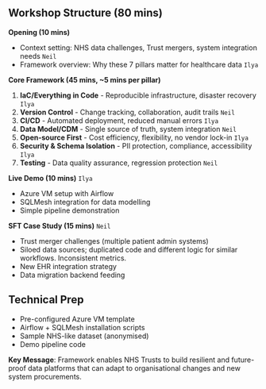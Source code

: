 ## Workshop Structure (80 mins)

**Opening (10 mins)**
- Context setting: NHS data challenges, Trust mergers, system integration needs `Neil`
- Framework overview: Why these 7 pillars matter for healthcare data `Ilya`

**Core Framework (45 mins, ~5 mins per pillar)**
1. **IaC/Everything in Code** - Reproducible infrastructure, disaster recovery `Ilya`
2. **Version Control** - Change tracking, collaboration, audit trails `Neil`
3. **CI/CD** - Automated deployment, reduced manual errors `Ilya`
4. **Data Model/CDM** - Single source of truth, system integration `Neil`
5. **Open-source First** - Cost efficiency, flexibility, no vendor lock-in `Ilya`
6. **Security & Schema Isolation** - PII protection, compliance, accessibility `Ilya`
7. **Testing** - Data quality assurance, regression protection `Neil`

**Live Demo (10 mins)** `Ilya`
- Azure VM setup with Airflow
- SQLMesh integration for data modelling
- Simple pipeline demonstration

**SFT Case Study (15 mins)** `Neil`
- Trust merger challenges (multiple patient admin systems)
- Siloed data sources; duplicated code and different logic for similar workflows. Inconsistent metrics.
- New EHR integration strategy
- Data migration backend feeding

## Technical Prep 
- Pre-configured Azure VM template
- Airflow + SQLMesh installation scripts
- Sample NHS-like dataset (anonymised)
- Demo pipeline code

**Key Message**: Framework enables NHS Trusts to build resilient and future-proof data platforms that can adapt to organisational changes and new system procurements.
